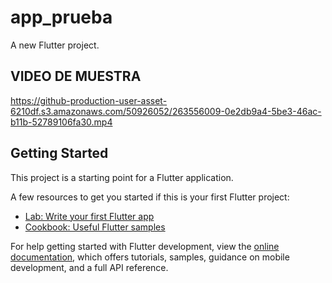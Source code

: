 # app_prueba

A new Flutter project.
## VIDEO DE MUESTRA
https://github-production-user-asset-6210df.s3.amazonaws.com/50926052/263556009-0e2db9a4-5be3-46ac-b11b-52789106fa30.mp4

## Getting Started

This project is a starting point for a Flutter application.

A few resources to get you started if this is your first Flutter project:

- [Lab: Write your first Flutter app](https://docs.flutter.dev/get-started/codelab)
- [Cookbook: Useful Flutter samples](https://docs.flutter.dev/cookbook)

For help getting started with Flutter development, view the
[online documentation](https://docs.flutter.dev/), which offers tutorials,
samples, guidance on mobile development, and a full API reference.
